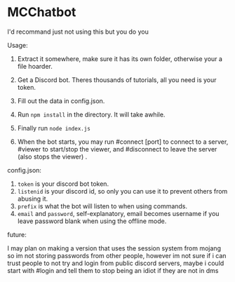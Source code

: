 # MCChatbot

I'd recommand just not using this but you do you

Usage:

1. Extract it somewhere, make sure it has its own folder, otherwise your a file hoarder.
2. Get a Discord bot. Theres thousands of tutorials, all you need is your token.
3. Fill out the data in config.json.
4. Run `npm install` in the directory. It will take awhile.
5. Finally run `node index.js`

6. When the bot starts, you may run #connect <host> [port] to connect to a server, #viewer to start/stop the viewer, and #disconnect to leave the server (also stops the viewer) .


config.json:

1. `token` is your discord bot token.
2. `listenid` is your discord id, so only you can use it to prevent others from abusing it.
3. `prefix` is what the bot will listen to when using commands.
4. `email` and `password`, self-explanatory, email becomes username if you leave password blank when using the offline mode.

future:

I may plan on making a version that uses the session system from mojang so im not storing passwords from other people, however im not sure if i can trust people to not try and login from public discord servers, maybe i could start with #login and tell them to stop being an idiot if they are not in dms
